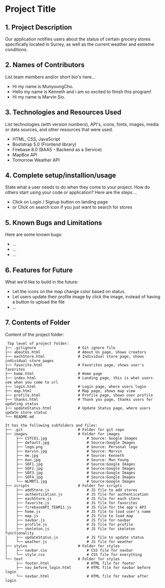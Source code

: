 # Project Title

## 1. Project Description
Our application notifies users about the status of certain grocery stores specifically located in Surrey, as well as the current weather and extreme conditions.

## 2. Names of Contributors
List team members and/or short bio's here... 
* Hi my name is MunyoungCho. 
* Hello my name is Kenneth and i am so excited to finish this program!
* Hi my name is Marvin Sio.
	
## 3. Technologies and Resources Used
List technologies (with version numbers), API's, icons, fonts, images, media or data sources, and other resources that were used.
* HTML, CSS, JavaScript
* Bootstrap 5.0 (Frontend library)
* Firebase 8.0 (BAAS - Backend as a Service)
* MapBox API
* Tomorrow Weather API

## 4. Complete setup/installion/usage
State what a user needs to do when they come to your project.  How do others start using your code or application?
Here are the steps ...
* Click on Login / Signup button on landing page
* or Click on search icon if you just want to search for stores

## 5. Known Bugs and Limitations
Here are some known bugs:
* ...
* ...
* ...

## 6. Features for Future
What we'd like to build in the future:
* Let the icons on the map change color based on status.
* Let users update their profile image by click the image, instead of having a button to upload the file
* ...
	
## 7. Contents of Folder
Content of the project folder:

```
 Top level of project folder: 
├── .gitignore                   # Git ignore file
├── aboutUs.html                 # About Us page, shows creators
├── eachStore.html               # Individual store page, shows individual store pages
├── favorite.html                # Favorites page, shows user's favorites
├── home.html                    # Home page
├── index.html                   # Landing page, this is what users see when you come to url
├── login.html                   # Login page, where users login
├── map.html                     # Map page, shows map view
├── profile.html                 # Profile page, shows user profile
├── thanks.html                  # Thank you page, thanks users for updating status
├── updateStatus.html            # Update Status page, where users update store status 
└── README.md

It has the following subfolders and files:
├── .git                         # Folder for git repo
├── images                       # Folder for images
│    ├── CSTCO1.jpg                  # Source: Google Images
│    ├── default.jpg                 # Source:Google Images
│    ├── logo.png                    # Source: Personal logo
│    ├── marvin.jpg                  # Source: Marvin
│    ├── me.jpg                      # Source: Kenneth
│    ├── mun.jpg                     # Source: Mun Young
│    ├── SOF1.jpg                    # Source:Google Images
│    ├── SOF2.jpg                    # Source:Google Images
│    ├── SOF3.jpg                    # Source:Google Images
│    ├── SOF4.jpg                    # Source:Google Images
│    └── WLMRT1.jpg                  # Source:Google Images
├── scripts                      # Folder for scripts
│    ├── addStore.js                 # JS file to add stores
│    ├── authentication.js           # JS file for authentication
│    ├── eachStore.js                # JS file for each store
│    ├── favorite.js                 # JS file for favorites
│    ├── firebaseAPI_TEAM11.js       # JS file for the app's API
│    ├── home.js                     # JS file to load user's name
│    ├── map.js                      # JS file to load map
│    ├── navbar.js                   # JS file for navbar
│    ├── profile.js                  # JS file for profile
│    ├── skeleton.js                 # JS file for skeleton functionality
│    ├── updateStatus.js             # JS file to update status
│    └── weather.js                  # JS file for weather
├── styles                       # Folder for styles
│    ├── navbar.css                  # CSS file for navbar
│    └── style.css                   # CSS file for everything
└── text                         # Folder for styles
     ├── footer.html                 # HTML file for footer
     ├── nav_before_login.html       # HTML file for navbar before login
     └── navbar.html                 # HTML file for navbar after login


